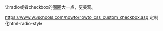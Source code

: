 让radio或者checkbox的圈圈大一点，更美观。

https://www.w3schools.com/howto/howto_css_custom_checkbox.asp 定制化html-radio-style

